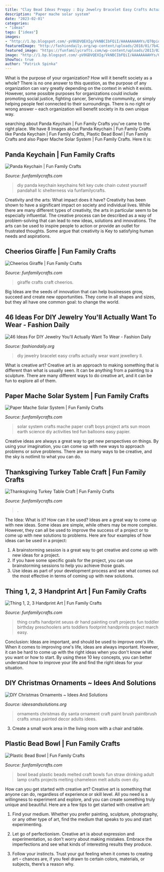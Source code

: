 ```yaml
---
title: "Clay Bead Ideas Preppy : Diy Jewelry Bracelet Easy Crafts Actually Wear Want Jewellery Ll"
description: "Paper mache solar system"
date: "2023-02-01"
categories:
- "ideas"
tags: ["ideas"]
images:
- "http://1.bp.blogspot.com/-pV0GDVQEXIg/VkNBCIbFQiI/AAAAAAAAHYs/Q70pid2QRtg/s1600/8ff8d7d6b955e4efcd2eb40d4965b255.jpg"
featuredImage: "http://fashiondaily.org/wp-content/uploads/2018/01/7b42d5b32c03e4fc8b259ca8fe9fb619-diy-jewellery-jewelry-crafts.jpg"
featured_image: "https://funfamilycrafts.com/wp-content/uploads/2013/02/thing123.jpg"
image: "http://1.bp.blogspot.com/-pV0GDVQEXIg/VkNBCIbFQiI/AAAAAAAAHYs/Q70pid2QRtg/s1600/8ff8d7d6b955e4efcd2eb40d4965b255.jpg"
ShowToc: true
author: "Patrick Spinka"
---
```



What is the purpose of your organization? How will it benefit society as a whole?
There is no one answer to this question, as the purpose of any organization can vary greatly depending on the context in which it exists. However, some possible purposes for organizations could include promoting social justice, fighting cancer, Serving the community, or simply helping people feel connected to their surroundings. There is no right or wrong answer – each organization will benefit society in its own unique way.

	

		
searching about Panda Keychain | Fun Family Crafts you've came to the right place. We have 8 Images about Panda Keychain | Fun Family Crafts like Panda Keychain | Fun Family Crafts, Plastic Bead Bowl | Fun Family Crafts and also Paper Mache Solar System | Fun Family Crafts. Here it is:
		
    
## Panda Keychain | Fun Family Crafts

<img loading=lazy src="https://funfamilycrafts.com/wp-content/uploads/2015/05/3979f305-f6f8-4990-bc0e-3a0f79d07a41.jpg" onerror="this.onerror=null;this.src='https://tse4.mm.bing.net/th?id=OIP.egPs-6L8Ia3p_oL1_ysQOgHaE8&amp;pid=15.1';" alt="Panda Keychain | Fun Family Crafts">

_Source: funfamilycrafts.com_

>diy panda keychain keychains felt key cute chain cutest yourself pandahall lc shelterness via funfamilycrafts. 

	

Creativity and the arts: What impact does it have?
Creativity has been shown to have a significant impact on society and individual lives. While there are many different types of creativity, the arts in particular seem to be especially influential. The creative process can be described as a way of problem-solving that can lead to new ideas, solutions and innovations. The arts can be used to inspire people to action or provide an outlet for frustrated thoughts. Some argue that creativity is Key to satisfying human needs and aspirations.

    
## Cheerios Giraffe | Fun Family Crafts

<img loading=lazy src="https://funfamilycrafts.com/wp-content/uploads/2014/01/1-giraffe-craft-cheerios.jpg" onerror="this.onerror=null;this.src='https://tse4.mm.bing.net/th?id=OIP.3ktMK_IV6rtzehbRzySXCwAAAA&amp;pid=15.1';" alt="Cheerios Giraffe | Fun Family Crafts">

_Source: funfamilycrafts.com_

>giraffe crafts craft cheerios. 

	

Big Ideas are the seeds of innovation that can help businesses grow, succeed and create new opportunities. They come in all shapes and sizes, but they all have one common goal: to change the world.

    
## 46 Ideas For DIY Jewelry You&#039;ll Actually Want To Wear - Fashion Daily

<img loading=lazy src="http://fashiondaily.org/wp-content/uploads/2018/01/7b42d5b32c03e4fc8b259ca8fe9fb619-diy-jewellery-jewelry-crafts.jpg" onerror="this.onerror=null;this.src='https://tse2.mm.bing.net/th?id=OIP.-8Lz7e5JExDjC3tUByC-jwHaQe&amp;pid=15.1';" alt="46 Ideas For DIY Jewelry You&#039;ll Actually Want To Wear - Fashion Daily">

_Source: fashiondaily.org_

>diy jewelry bracelet easy crafts actually wear want jewellery ll. 

	

What is creative art?
Creative art is an approach to making something that is different than what is usually seen. It can be anything from a painting to a sculpture. There are many different ways to do creative art, and it can be fun to explore all of them.

    
## Paper Mache Solar System | Fun Family Crafts

<img loading=lazy src="https://funfamilycrafts.com/wp-content/uploads/2012/04/solar-system-crafts.jpg" onerror="this.onerror=null;this.src='https://tse3.mm.bing.net/th?id=OIP.tPZZzdFO05HwpygQiv2lgwHaLH&amp;pid=15.1';" alt="Paper Mache Solar System | Fun Family Crafts">

_Source: funfamilycrafts.com_

>solar system crafts mache paper craft boys project arts sun moon earth science diy activities ted fun balloons easy papier. 

	

Creative ideas are always a great way to get new perspectives on things. By using your imagination, you can come up with new ways to approach problems or solve problems. There are so many ways to be creative, and the sky is notlimit to what you can do.

    
## Thanksgiving Turkey Table Craft | Fun Family Crafts

<img loading=lazy src="https://funfamilycrafts.com/wp-content/uploads/2012/11/Thanksgiving-Turkey-Table-Craft.jpg" onerror="this.onerror=null;this.src='https://tse2.mm.bing.net/th?id=OIP.-v5CeG7bSK1NRGYJ1UGW4wHaEk&amp;pid=15.1';" alt="Thanksgiving Turkey Table Craft | Fun Family Crafts">

_Source: funfamilycrafts.com_

>. 

	

The Idea: What is it? How can it be used?
Ideas are a great way to come up with new ideas. Some ideas are simple, while others may be more complex. However, they can all be used to improve the success of a project or to come up with new solutions to problems. Here are four examples of how ideas can be used in a project: 
1. A brainstorming session is a great way to get creative and come up with new ideas for a project.
2. If you have some specific goals for the project, you can use brainstorming sessions to help you achieve those goals.
3. Use ideas as part of your development process and see what comes out the most effective in terms of coming up with new solutions.

    
## Thing 1, 2, 3 Handprint Art | Fun Family Crafts

<img loading=lazy src="https://funfamilycrafts.com/wp-content/uploads/2013/02/thing123.jpg" onerror="this.onerror=null;this.src='https://tse1.mm.bing.net/th?id=OIP.vRWdd23yKdxz2ALg-J9HUAHaF7&amp;pid=15.1';" alt="Thing 1, 2, 3 Handprint Art | Fun Family Crafts">

_Source: funfamilycrafts.com_

>thing crafts handprint seuss dr hand painting craft projects fun toddler birthday preschoolers arts toddlers footprint handprints project march easy. 

	

Conclusion: Ideas are important, and should be used to improve one's life.
When it comes to improving one's life, ideas are always important. However, it can be hard to come up with the right ideas when you don't know what you want or how to start. By using these 10 key concepts, you can better understand how to improve your life and find the right ideas for your situation.

    
## DIY Christmas Ornaments ~ Idees And Solutions

<img loading=lazy src="http://1.bp.blogspot.com/-pV0GDVQEXIg/VkNBCIbFQiI/AAAAAAAAHYs/Q70pid2QRtg/s1600/8ff8d7d6b955e4efcd2eb40d4965b255.jpg" onerror="this.onerror=null;this.src='https://tse1.mm.bing.net/th?id=OIP.Jxw4r3fB--uX2tuy5HkWUwHaFj&amp;pid=15.1';" alt="DIY Christmas Ornaments ~ Idees And Solutions">

_Source: ideesandsolutions.org_

>ornaments christmas diy santa ornament craft paint brush paintbrush crafts xmas painted decor adults idees. 

	

3. Create a small work area in the living room with a chair and table. 

    
## Plastic Bead Bowl | Fun Family Crafts

<img loading=lazy src="https://funfamilycrafts.com/wp-content/uploads/2011/07/plasticbeadbowl.jpg" onerror="this.onerror=null;this.src='https://tse4.mm.bing.net/th?id=OIP.LxDg7zwJkHodfKMbhXAm1gHaE9&amp;pid=15.1';" alt="Plastic Bead Bowl | Fun Family Crafts">

_Source: funfamilycrafts.com_

>bowl bead plastic beads melted craft bowls fun straw drinking adult lamp crafts projects melting chameleon melt adults oven diy. 

	

How can you get started with creative art?
Creative art is something that anyone can do, regardless of experience or skill level. All you need is a willingness to experiment and explore, and you can create something truly unique and beautiful. Here are a few tips to get started with creative art:
1. Find your medium. Whether you prefer painting, sculpture, photography, or any other type of art, find the medium that speaks to you and start experimenting.

2. Let go of perfectionism. Creative art is about expression and experimentation, so don’t worry about making mistakes. Embrace the imperfections and see what kinds of interesting results they produce.

3. Follow your instincts. Trust your gut feeling when it comes to creating art – chances are, if you feel drawn to certain colors, materials, or subjects, there’s a reason why.

